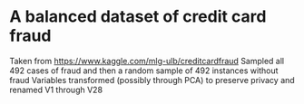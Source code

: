 # A balanced dataset of credit card fraud

Taken from https://www.kaggle.com/mlg-ulb/creditcardfraud
Sampled all 492 cases of fraud and then a random sample of 492 instances without fraud
Variables transformed (possibly through PCA) to preserve privacy and renamed V1 through V28

